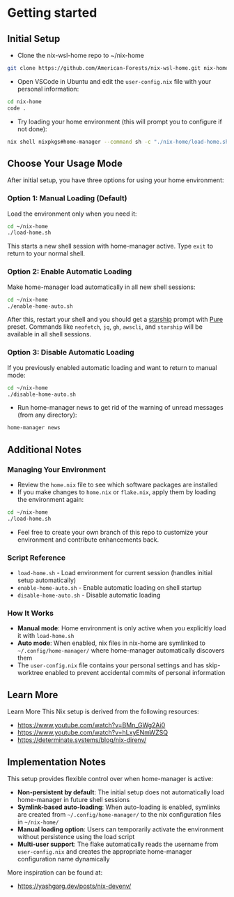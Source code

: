 # Getting started

## Initial Setup

* Clone the nix-wsl-home repo to ~/nix-home

```sh
git clone https://github.com/American-Forests/nix-wsl-home.git nix-home
```

* Open VSCode in Ubuntu and edit the `user-config.nix` file with your personal information:
```sh
cd nix-home
code .
```

* Try loading your home environment (this will prompt you to configure if not done):
```sh
nix shell nixpkgs#home-manager --command sh -c "./nix-home/load-home.sh"
```

## Choose Your Usage Mode

After initial setup, you have three options for using your home environment:

### Option 1: Manual Loading (Default)
Load the environment only when you need it:
```sh
cd ~/nix-home
./load-home.sh
```
This starts a new shell session with home-manager active. Type `exit` to return to your normal shell.

### Option 2: Enable Automatic Loading
Make home-manager load automatically in all new shell sessions:
```sh
cd ~/nix-home
./enable-home-auto.sh
```
After this, restart your shell and you should get a [starship](https://starship.rs/) prompt with [Pure](https://starship.rs/presets/pure-preset#pure-preset) preset. Commands like `neofetch`, `jq`, `gh`, `awscli`, and `starship` will be available in all shell sessions.

### Option 3: Disable Automatic Loading
If you previously enabled automatic loading and want to return to manual mode:
```sh
cd ~/nix-home
./disable-home-auto.sh
```

* Run home-manager news to get rid of the warning of unread messages (from any directory):
```sh
home-manager news
```

## Additional Notes

### Managing Your Environment
* Review the `home.nix` file to see which software packages are installed
* If you make changes to `home.nix` or `flake.nix`, apply them by loading the environment again:
```sh
cd ~/nix-home
./load-home.sh
```
* Feel free to create your own branch of this repo to customize your environment and contribute enhancements back.

### Script Reference
* `load-home.sh` - Load environment for current session (handles initial setup automatically)
* `enable-home-auto.sh` - Enable automatic loading on shell startup
* `disable-home-auto.sh` - Disable automatic loading

### How It Works
* **Manual mode**: Home environment is only active when you explicitly load it with `load-home.sh`
* **Auto mode**: When enabled, nix files in nix-home are symlinked to `~/.config/home-manager/` where home-manager automatically discovers them
* The `user-config.nix` file contains your personal settings and has skip-worktree enabled to prevent accidental commits of personal information

## Learn More

Learn More
This Nix setup is derived from the following resources:
- https://www.youtube.com/watch?v=BMn_GWg2Ai0
- https://www.youtube.com/watch?v=hLxyENmWZSQ
- https://determinate.systems/blog/nix-direnv/

## Implementation Notes

This setup provides flexible control over when home-manager is active:

* **Non-persistent by default**: The initial setup does not automatically load home-manager in future shell sessions
* **Symlink-based auto-loading**: When auto-loading is enabled, symlinks are created from `~/.config/home-manager/` to the nix configuration files in `~/nix-home/`
* **Manual loading option**: Users can temporarily activate the environment without persistence using the load script
* **Multi-user support**: The flake automatically reads the username from `user-config.nix` and creates the appropriate home-manager configuration name dynamically

More inspiration can be found at:
- https://yashgarg.dev/posts/nix-devenv/